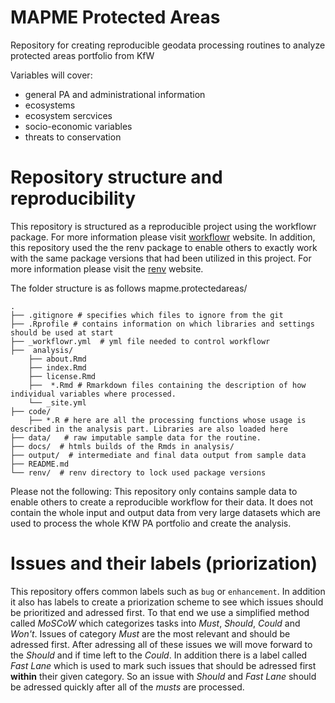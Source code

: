 # MAPME Protected Areas

Repository for creating reproducible geodata processing routines to analyze protected areas portfolio from KfW 

Variables will cover: 
* general PA and administrational information
* ecosystems
* ecosystem sercvices
* socio-economic variables
* threats to conservation

# Repository structure and reproducibility
This repository is structured as a reproducible project using the workflowr package. For more information please visit [workflowr][] website. In addition, this repository used the the renv package to enable others to exactly work with the same package versions that had been utilized in this project. For more information please visit the [renv][] website.  

The folder structure is as follows
mapme.protectedareas/

	.
	├── .gitignore # specifies which files to ignore from the git
	├── .Rprofile # contains information on which libraries and settings should be used at start
	├── _workflowr.yml  # yml file needed to control workflowr
	├──  analysis/
		├── about.Rmd
		├── index.Rmd
		├── license.Rmd
		├──  *.Rmd # Rmarkdown files containing the description of how individual variables where processed. 
		└── _site.yml
	├── code/  
		├── *.R # here are all the processing functions whose usage is described in the analysis part. Libraries are also loaded here
	├── data/   # raw imputable sample data for the routine. 
	├── docs/  # htmls builds of the Rmds in analysis/ 
	├── output/  # intermediate and final data output from sample data
	├── README.md
	└── renv/  # renv directory to lock used package versions

Please not the following: This repository only contains sample data to enable others to create a reproducible workflow for their data. It does not contain the whole input and output data from very large datasets which are used to process the whole KfW PA portfolio and create the analysis. 

# Issues and their labels (priorization)
This repository offers common labels such as `bug` or `enhancement`. In addition it also has labels to create a priorization scheme to see which issues should be prioritized and adressed first. To that end we use a simplified method called *MoSCoW* which categorizes tasks into *Must*, *Should*, *Could* and *Won't*. Issues of category *Must* are the most relevant and should be adressed first. After adressing all of these issues we will move forward to the *Should* and if time left to the *Could*. In addition there is a label called *Fast Lane* which is used to mark such issues that should be adressed first **within** their given category. So an issue with *Should* and *Fast Lane* should be adressed quickly after all of the *musts* are processed. 


[workflowr]: https://github.com/jdblischak/workflowr
[renv]:https://rstudio.github.io/renv/index.html